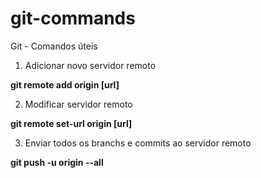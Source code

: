 # git-commands
Git - Comandos úteis

1. Adicionar novo servidor remoto
  
  **git remote add origin [url]**

2. Modificar servidor remoto
  
  **git remote set-url origin [url]**

3. Enviar todos os branchs e commits ao servidor remoto
  
  **git push -u origin --all**
